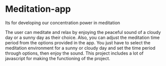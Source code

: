 # Meditation-app
Its for developing our concentration power in meditation

The user can meditate and relax by enjoying the peaceful sound of a cloudy day or a sunny day as their choice. Also, you can adjust the meditation time period from the options provided in the app. You just have to select the meditation environment for a sunny or cloudy day and set the time period through options, then enjoy the sound. This project includes a lot of javascript for making the functioning of the project.
